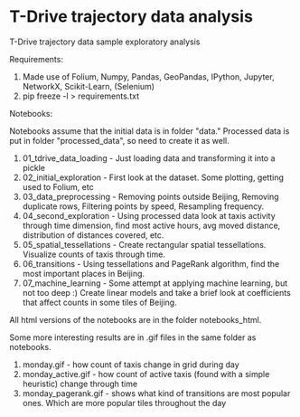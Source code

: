 # T-Drive trajectory data analysis
T-Drive trajectory data sample exploratory analysis


Requirements:

1) Made use of Folium, Numpy, Pandas, GeoPandas, IPython, Jupyter, NetworkX, Scikit-Learn, (Selenium)
2) pip freeze -l > requirements.txt




Notebooks:

Notebooks assume that the initial data is in folder "data." Processed data is put in folder "processed_data", so need to create it as well.

1) 01_tdrive_data_loading - Just loading data and transforming it into a pickle
2) 02_initial_exploration - First look at the dataset. Some plotting, getting used to Folium, etc
3) 03_data_preprocessing - Removing points outside Beijing, Removing duplicate rows, Filtering points by speed, Resampling frequency.
4) 04_second_exploration - Using processed data look at taxis activity through time dimension, find most active hours, avg moved distance, distribution of distances covered, etc.
5) 05_spatial_tessellations - Create rectangular spatial tessellations. Visualize counts of taxis through time.
6) 06_transitions - Using tessellations and PageRank algorithm, find the most important places in Beijing.
7) 07_machine_learning - Some attempt at applying machine learning, but not too deep :) Create linear models and take a brief look at coefficients that affect counts in some tiles of Beijing.


All html versions of the notebooks are in the folder notebooks_html.


Some more interesting results are in .gif files in the same folder as notebooks.

1) monday.gif - how count of taxis change in grid during day
2) monday_active.gif - how count of active taxis (found with a simple heuristic) change through time
3) monday_pagerank.gif - shows what kind of transitions are most popular ones. Which are more popular tiles throughout the day




